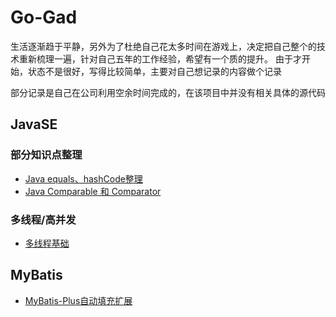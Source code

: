 # Go-Gad
生活逐渐趋于平静，另外为了杜绝自己花太多时间在游戏上，决定把自己整个的技术重新梳理一遍，
​ 针对自己五年的工作经验，希望有一个质的提升。
​ 由于才开始，状态不是很好，写得比较简单，主要对自己想记录的内容做个记录

部分记录是自己在公司利用空余时间完成的，在该项目中并没有相关具体的源代码

## JavaSE

### 部分知识点整理

- [Java equals、hashCode整理](https://github.com/zhangjukai/Go-Gad/blob/master/notes/se/equals与hashCode整理.md)
- [Java  Comparable 和 Comparator](https://github.com/zhangjukai/Go-Gad/blob/master/notes/se/Comparable和Comparator.md)

### 多线程/高并发

- [多线程基础](https://github.com/zhangjukai/Go-Gad/blob/master/notes/thread/Thread.md)

## MyBatis

- [MyBatis-Plus自动填充扩展](https://github.com/zhangjukai/Go-Gad/blob/master/notes/MyBatis/MyBatis-Plus自动填充扩展.md)